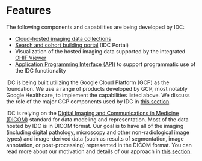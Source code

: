 # Features

The following components and capabilities are being developed by IDC:

* [Cloud-hosted imaging data collections](../data/introduction.md)
* [Search and cohort building portal](../portal/getting-started.md) \(IDC Portal\)
* Visualization of the hosted imaging data supported by the integrated [OHIF Viewer](https://github.com/OHIF/Viewers)
* [Application Programming Interface \(API\)](../api/getting-started.md) to support programmatic use of the IDC functionality

IDC is being built utilizing the Google Cloud Platform \(GCP\) as the foundation. We use a range of products developed by GCP, most notably Google Healthcare, to implement the capabilities listed above. We discuss the role of the major GCP components used by IDC in [this section](google-cloud-platform.md).

IDC is relying on the [Digital Imaging and Communications in Medicine \(DICOM\)](https://www.dicomstandard.org/) standard for data modeling and representation. Most of the data hosted by IDC is in DICOM format. Our goal is to have all of the imaging \(including digital pathology, microscopy and other non-radiological image types\) and image-derived data \(such as results of segmentation, image annotation, or post-processing\) represented in the DICOM format. You can read more about our motivation and details of our approach in [this section](dicom.md).



